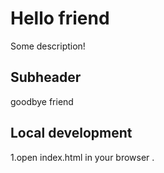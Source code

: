 # Hello friend

Some description!

## Subheader

goodbye friend

## Local development

1.open index.html in your browser .
